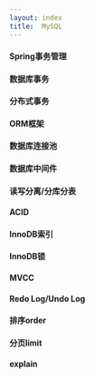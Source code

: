```yaml
---
layout: index
title:  MySQL
---
```


#### Spring事务管理

#### 数据库事务

#### 分布式事务

#### ORM框架

#### 数据库连接池

#### 数据库中间件

#### 读写分离/分库分表

#### ACID

#### InnoDB索引

#### InnoDB锁

#### MVCC

#### Redo Log/Undo Log

#### 排序order

#### 分页limit

#### explain
